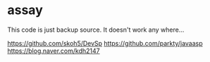 # assay
This code is just backup source. It doesn't work any where...

https://github.com/skoh5/DevSp
https://github.com/parkty/javaasp 
https://blog.naver.com/kdh2147
